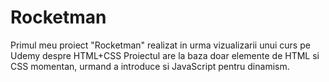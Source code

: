 # Rocketman
Primul meu proiect "Rocketman" realizat in urma vizualizarii unui curs pe Udemy despre HTML+CSS
Proiectul are la baza doar elemente de HTML si CSS momentan, urmand a introduce si JavaScript pentru dinamism.
